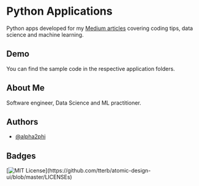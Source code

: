 
# Python Applications

Python apps developed for my [Medium articles](https://alpha2phi.medium.com/) covering coding tips, data science and machine learning.



## Demo

You can find the sample code in the respective application folders.

  
## About Me
Software engineer, Data Science and ML practitioner.

## Authors

- [@alpha2phi](https://www.github.com/alpha2phi)

  
## Badges

[![MIT License](https://img.shields.io/apm/l/atomic-design-ui.svg?)](https://github.com/tterb/atomic-design-ui/blob/master/LICENSEs)

  